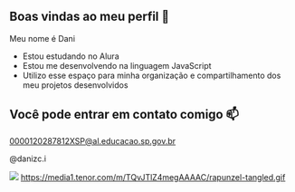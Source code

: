 ## Boas vindas ao meu perfil 💜
Meu nome é Dani

- Estou estudando no Alura
- Estou me desenvolvendo na linguagem JavaScript
- Utilizo esse espaço para minha organização e compartilhamento dos meu projetos desenvolvidos


## Você pode entrar em contato comigo  📫

0000120287812XSP@al.educacao.sp.gov.br

@danizc.i

![](https://media1.tenor.com/m/TQvJTlZ4megAAAAC/rapunzel-tangled.gif)
https://media1.tenor.com/m/TQvJTlZ4megAAAAC/rapunzel-tangled.gif

